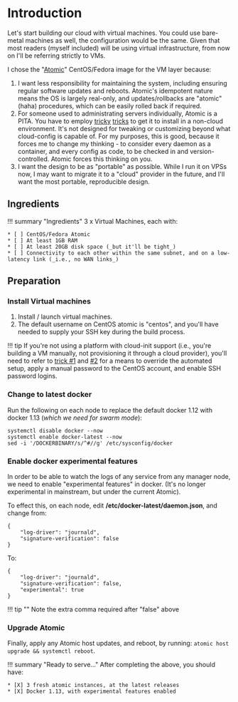 # Introduction

Let's start building our cloud with virtual machines. You could use bare-metal machines as well, the configuration would be the same. Given that most readers (myself included) will be using virtual infrastructure, from now on I'll be referring strictly to VMs.

I chose the "[Atomic](https://www.projectatomic.io/)" CentOS/Fedora image for the VM layer because:

1. I want less responsibility for maintaining the system, including ensuring regular software updates and reboots. Atomic's idempotent nature means the OS is largely real-only, and updates/rollbacks are "atomic" (haha) procedures, which can be easily rolled back if required.
2. For someone used to administrating servers individually, Atomic is a PITA. You have to employ [tricky](atomic-trick2) [tricks](atomic-trick1) to get it to install in a non-cloud environment. It's not designed for tweaking or customizing beyond what cloud-config is capable of. For my purposes, this is good, because it forces me to change my thinking - to consider every daemon as a container, and every config as code, to be checked in and version-controlled. Atomic forces this thinking on you.
3. I want the design to be as "portable" as possible. While I run it on VPSs now, I may want to migrate it to a "cloud" provider in the future, and I'll want the most portable, reproducible design.

[atomic-trick1]:https://spinningmatt.wordpress.com/2014/01/08/a-recipe-for-starting-cloud-images-with-virt-install/
[atomic-trick2]:http://blog.oddbit.com/2015/03/10/booting-cloud-images-with-libvirt/

## Ingredients

!!! summary "Ingredients"
    3 x Virtual Machines, each with:

    * [ ] CentOS/Fedora Atomic
    * [ ] At least 1GB RAM
    * [ ] At least 20GB disk space (_but it'll be tight_)
    * [ ] Connectivity to each other within the same subnet, and on a low-latency link (_i.e., no WAN links_)


## Preparation

### Install Virtual machines

1. Install / launch virtual machines.
2. The default username on CentOS atomic is "centos", and you'll have needed to supply your SSH key during the build process.

!!! tip
    If you're not using a platform with cloud-init support (i.e., you're building a VM manually, not provisioning it through a cloud provider), you'll need to refer to [trick #1][atomic-trick1] and [#2][atomic-trick2] for a means to override the automated setup, apply a manual password to the CentOS account, and enable SSH password logins.

### Change to latest docker

Run the following on each node to replace the default docker 1.12 with docker 1.13 (_which we need for swarm mode_):
```
systemctl disable docker --now
systemctl enable docker-latest --now
sed -i '/DOCKERBINARY/s/^#//g' /etc/sysconfig/docker
```

### Enable docker experimental features

In order to be able to watch the logs of any service from any manager node, we need to enable "experimental features" in docker. (It's no longer experimental in mainstream, but under the current Atomic).

To effect this, on each node, edit **/etc/docker-latest/daemon.json**, and change from:

```
{
    "log-driver": "journald",
    "signature-verification": false
}
```

To:

```
{
    "log-driver": "journald",
    "signature-verification": false,
    "experimental": true
}
```

!!! tip ""
    Note the extra comma required after "false" above


### Upgrade Atomic

Finally, apply any Atomic host updates, and reboot, by running: ```atomic host upgrade && systemctl reboot```.


!!! summary "Ready to serve..."
    After completing the above, you should have:

    * [X] 3 fresh atomic instances, at the latest releases
    * [X] Docker 1.13, with experimental features enabled 
